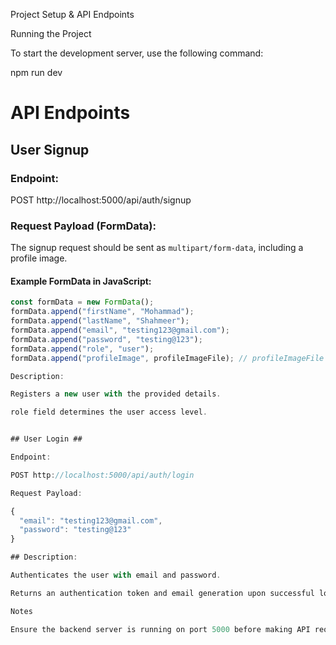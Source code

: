 Project Setup & API Endpoints

Running the Project

To start the development server, use the following command:

npm run dev

# API Endpoints

## User Signup

### Endpoint:

POST http://localhost:5000/api/auth/signup

### Request Payload (FormData):

The signup request should be sent as `multipart/form-data`, including a profile image.

#### Example FormData in JavaScript:

```javascript
const formData = new FormData();
formData.append("firstName", "Mohammad");
formData.append("lastName", "Shahmeer");
formData.append("email", "testing123@gmail.com");
formData.append("password", "testing@123");
formData.append("role", "user");
formData.append("profileImage", profileImageFile); // profileImageFile should be a File object

Description:

Registers a new user with the provided details.

role field determines the user access level.


## User Login ##

Endpoint:

POST http://localhost:5000/api/auth/login

Request Payload:

{
  "email": "testing123@gmail.com",
  "password": "testing@123"
}

## Description:

Authenticates the user with email and password.

Returns an authentication token and email generation upon successful login.

Notes

Ensure the backend server is running on port 5000 before making API requests.
```
